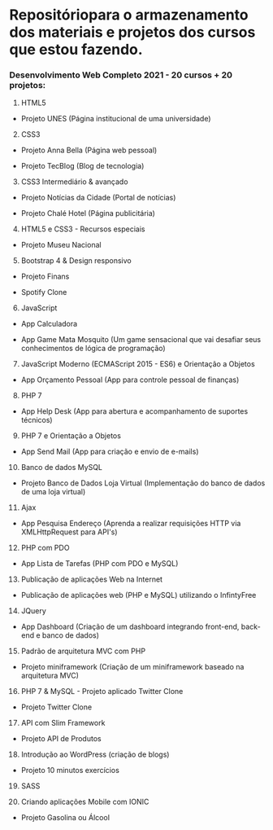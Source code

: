 # Repositóriopara o armazenamento dos materiais e projetos dos cursos que estou fazendo.
### **Desenvolvimento Web Completo 2021 - 20 cursos + 20 projetos**: 
1) HTML5

- Projeto UNES (Página institucional de uma universidade)

2) CSS3

- Projeto Anna Bella (Página web pessoal)

- Projeto TecBlog (Blog de tecnologia)

3) CSS3 Intermediário & avançado

- Projeto Notícias da Cidade (Portal de notícias)

- Projeto Chalé Hotel (Página publicitária)


4) HTML5 e CSS3 - Recursos especiais

  - Projeto Museu Nacional

5) Bootstrap 4 & Design responsivo

- Projeto Finans

- Spotify Clone

6) JavaScript

- App Calculadora

- App Game Mata Mosquito (Um game sensacional que vai desafiar seus conhecimentos de lógica de programação)

7) JavaScript Moderno (ECMAScript 2015 - ES6) e Orientação a Objetos

- App Orçamento Pessoal (App para controle pessoal de finanças)

8) PHP 7

- App Help Desk (App para abertura e acompanhamento de suportes técnicos)

9) PHP 7 e Orientação a Objetos

- App Send Mail (App para criação e envio de e-mails)

10) Banco de dados MySQL

- Projeto Banco de Dados Loja Virtual (Implementação do banco de dados de uma loja virtual)

11) Ajax

- App Pesquisa Endereço (Aprenda a realizar requisições HTTP via XMLHttpRequest para API's)

12) PHP com PDO

- App Lista de Tarefas (PHP com PDO e MySQL)

13) Publicação de aplicações Web na Internet

  - Publicação de aplicações web (PHP e MySQL) utilizando o InfintyFree

14) JQuery

- App Dashboard (Criação de um dashboard integrando front-end, back-end e banco de dados)

15) Padrão de arquitetura MVC com PHP

- Projeto miniframework (Criação de um miniframework baseado na arquitetura MVC)

16) PHP 7 & MySQL - Projeto aplicado Twitter Clone

- Projeto Twitter Clone

17) API com Slim Framework

- Projeto API de Produtos

18) Introdução ao WordPress (criação de blogs)

- Projeto 10 minutos exercícios



19) SASS



20) Criando aplicações Mobile com IONIC
- Projeto Gasolina ou Álcool

